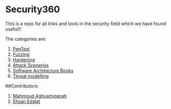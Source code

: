 # Security360
This is a repo for all links and tools in the security field which we have found useful!!

The categories are:

1. [PenTest](./PenTest/)
2. [Fuzzing](./Fuzzing/)
3. [Hardening](./Hardening/)
4. [Attack Scenarios](./Attack%20Scenarios/)
5. [Software Architecture Books](https://github.com/mhadidg/software-architecture-books)
6. [Threat modelling](./Threat%20modelling)



##Contributors:

1. [Mahmoud Aghvamipanah](https://github.com/mahmoudaghvami)
2. [Ehsan Edalat](https://github.com/ehsanedalat)
